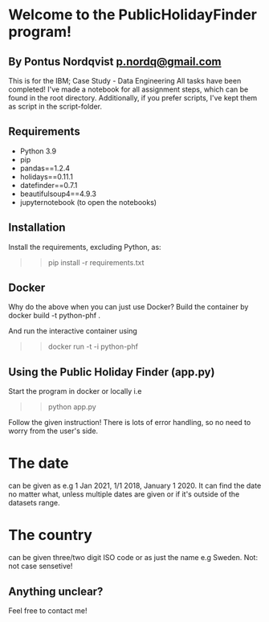 # Welcome to the PublicHolidayFinder program!
## By Pontus Nordqvist <p.nordq@gmail.com>
This is for the IBM; Case Study - Data Engineering
All tasks have been completed!
I've made a notebook for all assignment steps, which can be found in the root
directory. Additionally, if you prefer scripts, I've kept them as script in the
script-folder.

## Requirements
- Python 3.9
- pip
- pandas==1.2.4
- holidays==0.11.1
- datefinder==0.7.1
- beautifulsoup4==4.9.3
- jupyternotebook (to open the notebooks)

## Installation
Install the requirements, excluding Python, as:
  >>pip install -r requirements.txt

## Docker
Why do the above when you can just use Docker?
Build the container by
  docker build -t python-phf .

And run the interactive container using
  >>docker run -t -i python-phf

## Using the Public Holiday Finder (app.py)
Start the program in docker or locally i.e
  >>python app.py

Follow the given instruction! There is lots of error handling, so no need to
worry from the user's side.

# The date
can be given as e.g 1 Jan 2021, 1/1 2018, January 1 2020. It can find the date
no matter what, unless multiple dates are given or if it's outside of the
datasets range.

# The country
can be given three/two digit ISO code or as just the name e.g Sweden. Not: not
case sensetive!

## Anything unclear?
Feel free to contact me!
